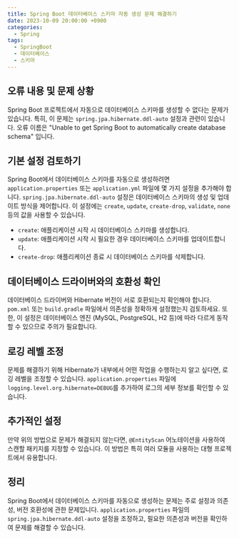 ```yaml
---
title: Spring Boot 데이터베이스 스키마 자동 생성 문제 해결하기
date: 2023-10-09 20:00:00 +0900
categories:
  - Spring
tags:
  - SpringBoot
  - 데이터베이스
  - 스키마
---
```

## 오류 내용 및 문제 상황

Spring Boot 프로젝트에서 자동으로 데이터베이스 스키마를 생성할 수 없다는 문제가 있습니다. 특히, 이 문제는 `spring.jpa.hibernate.ddl-auto` 설정과 관련이 있습니다. 오류 이름은 "Unable to get Spring Boot to automatically create database schema" 입니다.

## 기본 설정 검토하기

Spring Boot에서 데이터베이스 스키마를 자동으로 생성하려면 `application.properties` 또는 `application.yml` 파일에 몇 가지 설정을 추가해야 합니다. `spring.jpa.hibernate.ddl-auto` 설정은 데이터베이스 스키마의 생성 및 업데이트 방식을 제어합니다. 이 설정에는 `create`, `update`, `create-drop`, `validate`, `none` 등의 값을 사용할 수 있습니다.

- `create`: 애플리케이션 시작 시 데이터베이스 스키마를 생성합니다.
- `update`: 애플리케이션 시작 시 필요한 경우 데이터베이스 스키마를 업데이트합니다.
- `create-drop`: 애플리케이션 종료 시 데이터베이스 스키마를 삭제합니다.
  
## 데이터베이스 드라이버와의 호환성 확인

데이터베이스 드라이버와 Hibernate 버전이 서로 호환되는지 확인해야 합니다. `pom.xml` 또는 `build.gradle` 파일에서 의존성을 정확하게 설정했는지 검토하세요. 또한, 이 설정은 데이터베이스 엔진 (MySQL, PostgreSQL, H2 등)에 따라 다르게 동작할 수 있으므로 주의가 필요합니다.

## 로깅 레벨 조정

문제를 해결하기 위해 Hibernate가 내부에서 어떤 작업을 수행하는지 알고 싶다면, 로깅 레벨을 조정할 수 있습니다. `application.properties` 파일에 `logging.level.org.hibernate=DEBUG`를 추가하여 로그의 세부 정보를 확인할 수 있습니다.

## 추가적인 설정

만약 위의 방법으로 문제가 해결되지 않는다면, `@EntityScan` 어노테이션을 사용하여 스캔할 패키지를 지정할 수 있습니다. 이 방법은 특히 여러 모듈을 사용하는 대형 프로젝트에서 유용합니다.

## 정리

Spring Boot에서 데이터베이스 스키마를 자동으로 생성하는 문제는 주로 설정과 의존성, 버전 호환성에 관한 문제입니다. `application.properties` 파일의 `spring.jpa.hibernate.ddl-auto` 설정을 조정하고, 필요한 의존성과 버전을 확인하여 문제를 해결할 수 있습니다.